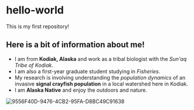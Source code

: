 # hello-world
This is my first repository!

## Here is a bit of information about me!

- I am from **Kodiak, Alaska** and work as a tribal biologist with the *Sun'aq Tribe of Kodiak*.
- I am also a first-year graduate student studying in *Fisheries*.
- My research is involving understanding the *population dynamics* of an invasive **signal crayfish population** in a local watershed here in Kodiak.
- I am **Alaska Native** and enjoy the outdoors and nature.

![9556F40D-9476-4CB2-95FA-D8BC49C91638](https://user-images.githubusercontent.com/123053365/214637320-23084ebe-f7b8-49b5-8823-4a0343f11ed6.JPG)
